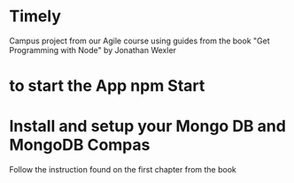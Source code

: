 # Timely
Campus project from our Agile course using guides from the book "Get Programming with Node" by Jonathan Wexler
# to start the App npm Start
# Install and setup your Mongo DB and MongoDB Compas
Follow the instruction found on the first chapter from the book

